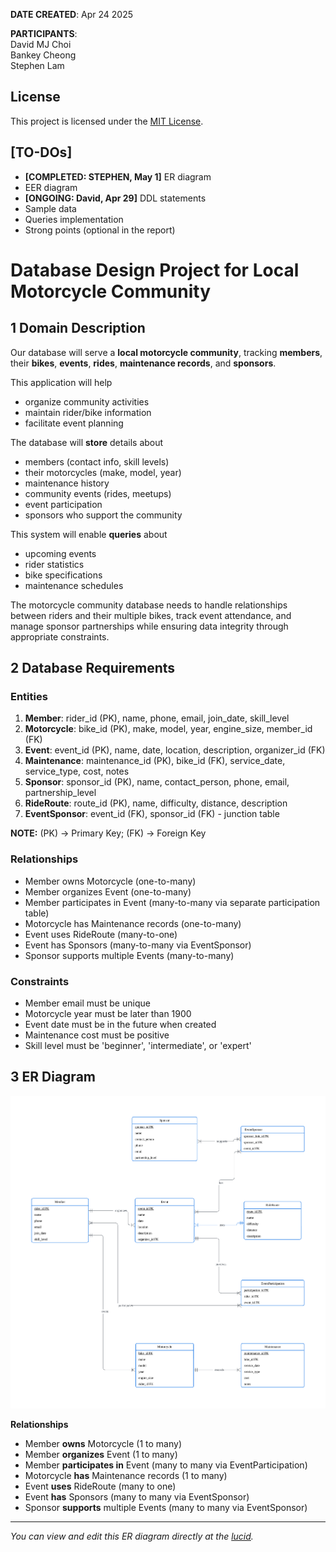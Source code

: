 **DATE CREATED**: Apr 24 2025      

**PARTICIPANTS**:<br>
David MJ Choi<br>
Bankey Cheong<br>
Stephen Lam

## License
This project is licensed under the [MIT License](https://mit-license.org).

## **[TO-DOs]**
* **[COMPLETED: STEPHEN, May 1]** ER diagram
* EER diagram
* **[ONGOING: David, Apr 29]** DDL statements
* Sample data
* Queries implementation
* Strong points (optional in the report)

# Database Design Project for Local Motorcycle Community

## 1 Domain Description

Our database will serve a **local motorcycle community**, tracking **members**, their **bikes**, **events**, **rides**, **maintenance records**, and **sponsors**.

This application will help 
* organize community activities
* maintain rider/bike information
* facilitate event planning 
  

The database will **store** details about 
* members (contact info, skill levels)
* their motorcycles (make, model, year)
* maintenance history
* community events (rides, meetups)
* event participation
* sponsors who support the community

This system will enable **queries** about 
* upcoming events
* rider statistics
* bike specifications
* maintenance schedules 

The motorcycle community database needs to handle relationships between riders and their multiple bikes, track event attendance, and manage sponsor partnerships while ensuring data integrity through appropriate constraints.

## 2 Database Requirements
### Entities
1. **Member**: rider_id (PK), name, phone, email, join_date, skill_level
2. **Motorcycle**: bike_id (PK), make, model, year, engine_size, member_id (FK)
3. **Event**: event_id (PK), name, date, location, description, organizer_id (FK)
4. **Maintenance**: maintenance_id (PK), bike_id (FK), service_date, service_type, cost, notes
5. **Sponsor**: sponsor_id (PK), name, contact_person, phone, email, partnership_level
6. **RideRoute**: route_id (PK), name, difficulty, distance, description
7. **EventSponsor**: event_id (FK), sponsor_id (FK) - junction table

**NOTE:** (PK) -> Primary Key; (FK) -> Foreign Key

### Relationships
- Member owns Motorcycle (one-to-many)
- Member organizes Event (one-to-many)
- Member participates in Event (many-to-many via separate participation table)
- Motorcycle has Maintenance records (one-to-many)
- Event uses RideRoute (many-to-one)
- Event has Sponsors (many-to-many via EventSponsor)
- Sponsor supports multiple Events (many-to-many)

### Constraints
- Member email must be unique
- Motorcycle year must be later than 1900
- Event date must be in the future when created
- Maintenance cost must be positive
- Skill level must be 'beginner', 'intermediate', or 'expert'





## 3 ER Diagram



![ER_diagram](./ER_diagram.png)



**Relationships**

- Member **owns** Motorcycle (1 to many)
- Member **organizes** Event (1 to many)
- Member **participates in** Event (many to many via EventParticipation)
- Motorcycle **has** Maintenance records (1 to many)
- Event **uses** RideRoute (many to one)
- Event **has** Sponsors (many to many via EventSponsor)
- Sponsor **supports** multiple Events (many to many via EventSponsor)

-- --

*You can view and edit this ER diagram directly at the [lucid](https://lucid.app/lucidchart/6688c01e-cea6-4ec4-8315-8dac2a079742/edit?viewport_loc=-648%2C849%2C3332%2C1374%2C0_0&invitationId=inv_cd8cc2fc-ff14-42d8-a774-647c008aabea).*
